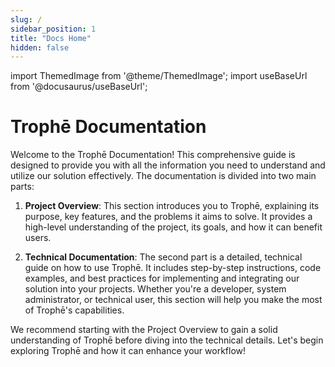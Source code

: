 ```yaml
---
slug: /
sidebar_position: 1
title: "Docs Home"
hidden: false
---
```


import ThemedImage from '@theme/ThemedImage';
import useBaseUrl from '@docusaurus/useBaseUrl';

# Trophē Documentation

Welcome to the Trophē Documentation! This comprehensive guide is designed to provide you with all the information you need to understand and utilize our solution effectively. The documentation is divided into two main parts:

1. **Project Overview**: 
   This section introduces you to Trophē, explaining its purpose, key features, and the problems it aims to solve. It provides a high-level understanding of the project, its goals, and how it can benefit users.

2. **Technical Documentation**:
   The second part is a detailed, technical guide on how to use Trophē. It includes step-by-step instructions, code examples, and best practices for implementing and integrating our solution into your projects. Whether you're a developer, system administrator, or technical user, this section will help you make the most of Trophē's capabilities.

We recommend starting with the Project Overview to gain a solid understanding of Trophē before diving into the technical details. Let's begin exploring Trophē and how it can enhance your workflow!

<center>
<ThemedImage
    alt="Solution"
    sources={{
        light: useBaseUrl('/img/5.png'),
        dark: useBaseUrl('/img/6.png'),
    }}
    style={{width: 600}}
    />
</center>